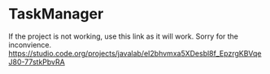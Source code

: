 # TaskManager
If the project is not working, use this link as it will work. Sorry for the inconvience. 
https://studio.code.org/projects/javalab/eI2bhvmxa5XDesbl8f_EpzrgKBVqeJ80-77stkPbvRA

